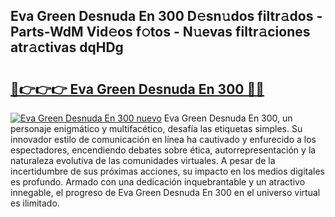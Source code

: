 ## Eva Green Desnuda En 300 D𝚎sn𝚞dos filtr𝚊dos - Parts-WdM Vid𝚎os f𝚘tos - N𝚞evas filtr𝚊ciones atr𝚊ctivas dqHDg

# <h2><a href="http://mb35x8b.tromn.icu/?c=Eva+Green+Desnuda+En+300">🔗👉👉👉 Eva Green Desnuda En 300 🔗🔗</a></h2>

[![Eva Green Desnuda En 300 nuevo](https://i.imgur.com/pEAQMta.gif)](http://mb35x8b.tromn.icu/?c=Eva+Green+Desnuda+En+300)
Eva Green Desnuda En 300, un personaje enigmático y multifacético, desafía las etiquetas simples. Su innovador estilo de comunicación en línea ha cautivado y enfurecido a los espectadores, encendiendo debates sobre ética, autorrepresentación y la naturaleza evolutiva de las comunidades virtuales. A pesar de la incertidumbre de sus próximas acciones, su impacto en los medios digitales es profundo. Armado con una dedicación inquebrantable y un atractivo innegable, el progreso de Eva Green Desnuda En 300 en el universo virtual es ilimitado.
